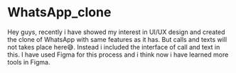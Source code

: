 # WhatsApp_clone
Hey guys, recently i have showed my interest in UI/UX design and created the clone of WhatsApp with same features as it has. But calls and texts will not takes place here😅. Instead i included the interface of call and text in this. I have used Figma for this process and i think now i have learned more tools in Figma. 
